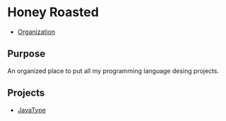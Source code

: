 # Honey Roasted

- [Organization](https://github.com/HoneyRoasted)

## Purpose

An organized place to put all my programming language desing projects.

## Projects

- [JavaType](javatype/landing.md)
